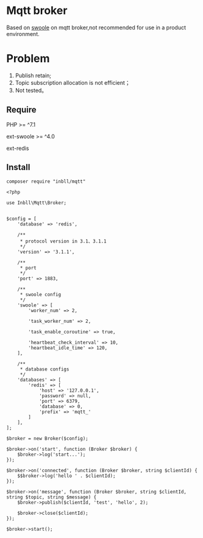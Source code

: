 # Mqtt broker

Based on [swoole](https://github.com/swoole/swoole-src) on mqtt broker,not recommended for use in a product environment.

# Problem
1. Publish retain;
2. Topic subscription allocation is not efficient；
3. Not tested。

## Require

PHP >= ^7.1

ext-swoole >= ^4.0

ext-redis

## Install

```shell
composer require "inbll/mqtt"
```

```demo
<?php

use Inbll\Mqtt\Broker;


$config = [
    'database' => 'redis',

    /**
     * protocol version in 3.1、3.1.1
     */
    'version' => '3.1.1',

    /**
     * port
     */
    'port' => 1883,

    /**
     * swoole config
     */
    'swoole' => [
        'worker_num' => 2,

        'task_worker_num' => 2,

        'task_enable_coroutine' => true,

        'heartbeat_check_interval' => 10,
        'heartbeat_idle_time' => 120,
    ],

    /**
     * database configs
     */
    'databases' => [
        'redis' => [
            'host' => '127.0.0.1',
            'password' => null,
            'port' => 6379,
            'database' => 0,
            'prefix' => 'mqtt_'
        ]
    ],
];

$broker = new Broker($config);

$broker->on('start', function (Broker $broker) {
    $broker->log('start...');
});

$broker->on('connected', function (Broker $broker, string $clientId) {
    $$broker->log('hello ' . $clientId);
});

$broker->on('message', function (Broker $broker, string $clientId, string $topic, string $message) {
    $broker->publish($clientId, 'test', 'hello', 2);
    
    $broker->close($clientId);
});

$broker->start();
```
